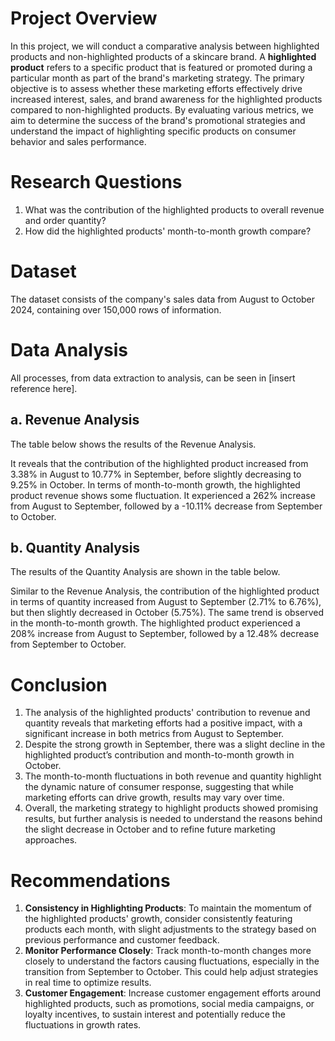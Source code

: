 # Project Overview
In this project, we will conduct a comparative analysis between highlighted products and non-highlighted products of a skincare brand. A **highlighted product** refers to a specific product that is featured or promoted during a particular month as part of the brand's marketing strategy. The primary objective is to assess whether these marketing efforts effectively drive increased interest, sales, and brand awareness for the highlighted products compared to non-highlighted products. By evaluating various metrics, we aim to determine the success of the brand's promotional strategies and understand the impact of highlighting specific products on consumer behavior and sales performance.

# Research Questions
1. What was the contribution of the highlighted products to overall revenue and order quantity?
2. How did the highlighted products' month-to-month growth compare?

# Dataset
The dataset consists of the company's sales data from August to October 2024, containing over 150,000 rows of information.

# Data Analysis
All processes, from data extraction to analysis, can be seen in [insert reference here].
## a. Revenue Analysis
The table below shows the results of the Revenue Analysis.

It reveals that the contribution of the highlighted product increased from 3.38% in August to 10.77% in September, before slightly decreasing to 9.25% in October.
In terms of month-to-month growth, the highlighted product revenue shows some fluctuation. It experienced a 262% increase from August to September, followed by a -10.11% decrease from September to October.

## b. Quantity Analysis
The results of the Quantity Analysis are shown in the table below.

Similar to the Revenue Analysis, the contribution of the highlighted product in terms of quantity increased from August to September (2.71% to 6.76%), but then slightly decreased in October (5.75%). 
The same trend is observed in the month-to-month growth. The highlighted product experienced a 208% increase from August to September, followed by a 12.48% decrease from September to October.

# Conclusion
1. The analysis of the highlighted products' contribution to revenue and quantity reveals that marketing efforts had a positive impact, with a significant increase in both metrics from August to September.
2. Despite the strong growth in September, there was a slight decline in the highlighted product’s contribution and month-to-month growth in October.
3. The month-to-month fluctuations in both revenue and quantity highlight the dynamic nature of consumer response, suggesting that while marketing efforts can drive growth, results may vary over time.
4. Overall, the marketing strategy to highlight products showed promising results, but further analysis is needed to understand the reasons behind the slight decrease in October and to refine future marketing approaches.

# Recommendations
1. **Consistency in Highlighting Products**: To maintain the momentum of the highlighted products' growth, consider consistently featuring products each month, with slight adjustments to the strategy based on previous performance and customer feedback.
2. **Monitor Performance Closely**: Track month-to-month changes more closely to understand the factors causing fluctuations, especially in the transition from September to October. This could help adjust strategies in real time to optimize results.
3. **Customer Engagement**: Increase customer engagement efforts around highlighted products, such as promotions, social media campaigns, or loyalty incentives, to sustain interest and potentially reduce the fluctuations in growth rates.